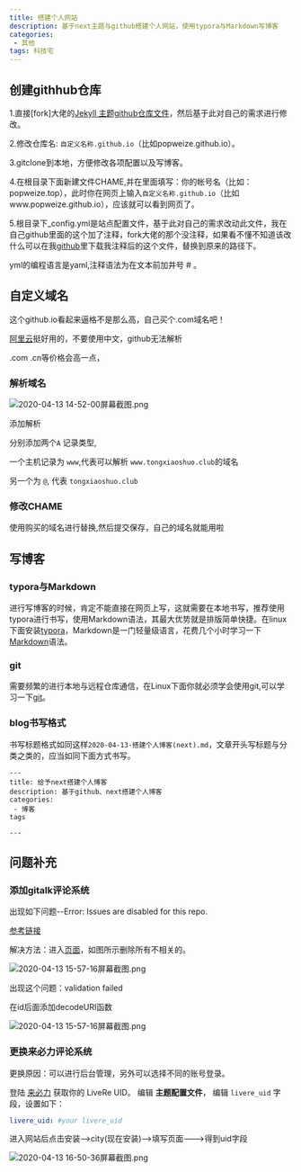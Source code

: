 ```yaml
---
title: 搭建个人网站  
description: 基于next主题与github搭建个人网站，使用typora与Markdown写博客            
categories:
 - 其他
tags: 科技宅
---
```





## 创建githhub仓库

1.直接[fork]大佬的[Jekyll 主题github仓库文件](https://github.com/Simpleyyt/jekyll-theme-next.git)，然后基于此对自己的需求进行修改。

2.修改仓库名:  `自定义名称.github.io`（比如popweize.github.io）。

3.gitclone到本地，方便修改各项配置以及写博客。

4.在根目录下面新建文件CHAME,并在里面填写：你的帐号名（比如：popweize.top），此时你在网页上输入`自定义名称.github.io`（比如www.popweize.github.io），应该就可以看到网页了。

5.根目录下_config.yml是站点配置文件，基于此对自己的需求改动此文件，我在自己github里面的这个加了注释，fork大佬的那个没注释，如果看不懂不知道该改什么可以在我[github](https://https://github.com/popweize/popweize.github.io)里下载我注释后的这个文件，替换到原来的路径下。

yml的编程语言是yaml,注释语法为在文本前加井号 # 。



## 自定义域名

这个github.io看起来逼格不是那么高，自己买个.com域名吧！

[阿里云](https://wanwang.aliyun.com/domain/?spm=5176.8006371.1007.dnetcndomain.q1ys4x)挺好用的，不要使用中文，github无法解析

.com .cn等价格会高一点，



### 解析域名

![2020-04-13 14-52-00屏幕截图.png](http://ww1.sinaimg.cn/large/006lMPXUgy1gds56u3kwnj30rt02tjrk.jpg)

添加解析

分别添加两个`A` 记录类型,

一个主机记录为 `www`,代表可以解析 `www.tongxiaoshuo.club`的域名

另一个为 `@`, 代表 `tongxiaoshuo.club`



### 修改CHAME

使用购买的域名进行替换,然后提交保存，自己的域名就能用啦



## 写博客

### typora与Markdown 

进行写博客的时候，肯定不能直接在网页上写，这就需要在本地书写，推荐使用typora进行书写，使用Markdown语法，其最大优势就是排版简单快捷。在linux下面安装[typora](https://typora.io/#linux)，Markdown是一门轻量级语言，花费几个小时学习一下[Markdown](https://sspai.com/post/25137)语法。

### git

需要频繁的进行本地与远程仓库通信，在Linux下面你就必须学会使用git,可以学习一下[git](https://www.liaoxuefeng.com/wiki/896043488029600)。

### blog书写格式

书写标题格式如同这样`2020-04-13-搭建个人博客(next).md`，文章开头写标题与分类之类的，应当如同下面方式书写。

```
---
title: 给予next搭建个人博客
description: 基于github、next搭建个人博客
categories:
 - 博客
tags

---

```



## 问题补充

### 添加gitalk评论系统

出现如下问题--Error: Issues are disabled for this repo.

[参考链接](https://blog.csdn.net/w47_csdn/article/details/88858343)

解决方法：进入[页面](https://github.com/settings/developers)，如图所示删除所有不相关的。

![2020-04-13 15-57-16屏幕截图.png](http://ww1.sinaimg.cn/large/006lMPXUgy1gds72p2dfwj31hb0h3jsp.jpg)

出现这个问题：validation failed

在id后面添加decodeURI函数

![2020-04-13 15-57-16屏幕截图.png](http://ww1.sinaimg.cn/large/006lMPXUgy1gds74k8kcuj30ze0ld40w.jpg)

### 更换来必力评论系统

更换原因：可以进行后台管理，另外可以选择不同的账号登录。

登陆 [来必力](https://livere.com/) 获取你的 LiveRe UID。 编辑 **主题配置文件**， 编辑 `livere_uid` 字段，设置如下：

```yaml
livere_uid: #your livere_uid
```

进入网站后点击安装——>city(现在安装)——>填写页面———>得到uid字段

![2020-04-13 16-50-36屏幕截图.png](http://ww1.sinaimg.cn/large/006lMPXUgy1gds8mco8j5j30mt0gbdhf.jpg)





































